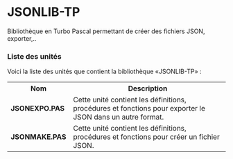 # JSONLIB-TP
Bibliothèque en Turbo Pascal permettant de créer des fichiers JSON, exporter,..

<h3>Liste des unités</h3>

Voici la liste des unités que contient la bibliothèque «JSONLIB-TP» :

<table>
  <tr>
    <th>Nom</th>
    <th>Description</th>
  </tr>
  <tr>
    <td><b>JSONEXPO.PAS</b></td>
	  <td>Cette unité contient les définitions, procédures et fonctions pour exporter le JSON dans un autre format.</td>
  </tr>
  <tr>
	    <td><b>JSONMAKE.PAS</b></td>
      <td>Cette unité contient les définitions, procédures et fonctions pour créer un fichier JSON.</td>
  </tr>
</table>
